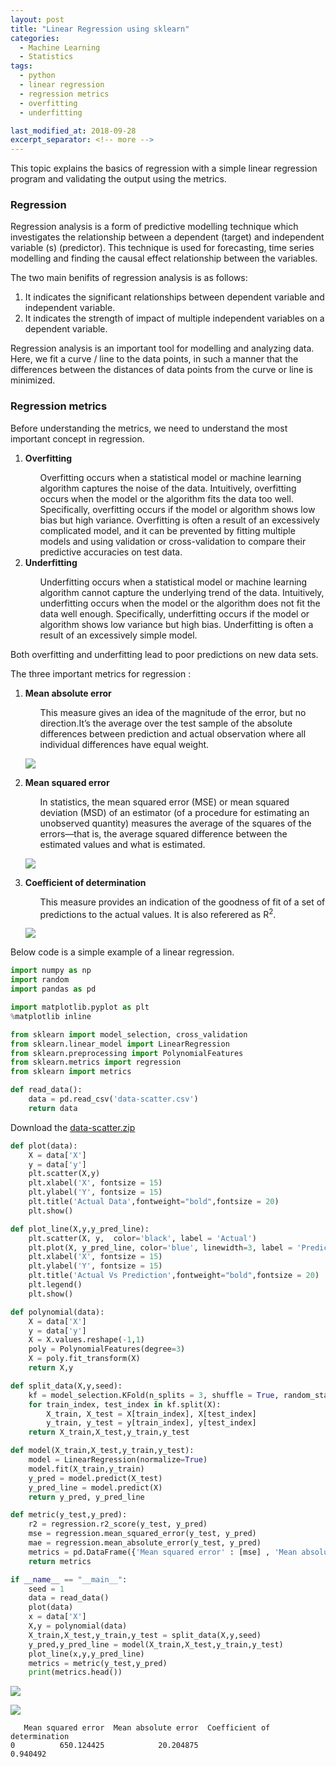 ```yaml
---
layout: post
title: "Linear Regression using sklearn"
categories:
  - Machine Learning
  - Statistics
tags:
  - python
  - linear regression
  - regression metrics
  - overfitting
  - underfitting

last_modified_at: 2018-09-28
excerpt_separator: <!-- more -->
---
```


This topic explains the basics of regression with a simple linear regression program and validating the output using the metrics.
<!-- more -->

### Regression
<p>
Regression analysis is a form of predictive modelling technique which investigates the relationship between a dependent (target) and independent variable (s) (predictor). This technique is used for forecasting, time series modelling and finding the causal effect relationship between the variables.
</p>

The two main benifits of regression analysis is as follows:
<ol>
  <li>It indicates the significant relationships between dependent variable and independent variable.</li>
  <li>It indicates the strength of impact of multiple independent variables on a dependent variable.</li>
</ol>

<p>
Regression analysis is an important tool for modelling and analyzing data. Here, we fit a curve / line to the data points, in such a manner that the differences between the distances of data points from the curve or line is minimized.
</p>

### Regression metrics
<p>

Before understanding the metrics, we need to understand the most important concept in regression.
<ol>
  <li> <b>Overfitting</b> </li>
    <ul style="list-style-type:none">
      <li> Overfitting occurs when a statistical model or machine learning algorithm captures the noise of the data.  Intuitively, overfitting occurs when the model or the algorithm fits the data too well.  Specifically, overfitting occurs if the model or algorithm shows low bias but high variance.  Overfitting is often a result of an excessively complicated model, and it can be prevented by fitting multiple models and using validation or cross-validation to compare their predictive accuracies on test data.</li>
    </ul>
  <li> <b>Underfitting</b> </li>
  <ul style="list-style-type:none">
    <li> Underfitting occurs when a statistical model or machine learning algorithm cannot capture the underlying trend of the data.  Intuitively, underfitting occurs when the model or the algorithm does not fit the data well enough.  Specifically, underfitting occurs if the model or algorithm shows low variance but high bias.  Underfitting is often a result of an excessively simple model.</li>
    </ul>
</ol>

Both overfitting and underfitting lead to poor predictions on new data sets.<br>

The three important metrics for regression :

<ol>
  <li> <b>Mean absolute error</b> </li>
    <ul style="list-style-type:none">
      <li> This measure gives an idea of the magnitude of the error, but no direction.It’s the average over the test sample of the absolute differences between prediction and actual observation where all individual differences have equal weight.</li>
    </ul>


  ![]({{"/images/ML_7_3.png"|absolute_url}})

  <li> <b>Mean squared error</b> </li>
  <ul style="list-style-type:none">
    <li>In statistics, the mean squared error (MSE) or mean squared deviation (MSD) of an estimator (of a procedure for estimating an unobserved quantity) measures the average of the squares of the errors—that is, the average squared difference between the estimated values and what is estimated.</li>
    </ul>


   ![]({{"/images/ML_7_4.png"|absolute_url}})

   <li> <b>Coefficient of determination</b> </li>
     <ul style="list-style-type:none">
       <li>This measure provides an indication of the goodness of fit of a set of predictions to the actual values. It is also referered as R<sup>2</sup>.</li>
     </ul>

   ![]({{"/images/ML_7_5.png"|absolute_url}})
</ol>



Below code is a simple example of a linear regression.


```python
import numpy as np
import random
import pandas as pd
```


```python
import matplotlib.pyplot as plt
%matplotlib inline
```


```python
from sklearn import model_selection, cross_validation
from sklearn.linear_model import LinearRegression
from sklearn.preprocessing import PolynomialFeatures
from sklearn.metrics import regression
from sklearn import metrics
```

```python
def read_data():
    data = pd.read_csv('data-scatter.csv')
    return data    
```
Download the [data-scatter.zip](https://github.com/dchandra1985/portfolio/blob/gh-pages/data/data-scatter.zip)

```python
def plot(data):
    X = data['X']
    y = data['y']
    plt.scatter(X,y)
    plt.xlabel('X', fontsize = 15)
    plt.ylabel('Y', fontsize = 15)
    plt.title('Actual Data',fontweight="bold",fontsize = 20)
    plt.show()
```


```python
def plot_line(X,y,y_pred_line):
    plt.scatter(X, y,  color='black', label = 'Actual')
    plt.plot(X, y_pred_line, color='blue', linewidth=3, label = 'Predicted')
    plt.xlabel('X', fontsize = 15)
    plt.ylabel('Y', fontsize = 15)
    plt.title('Actual Vs Prediction',fontweight="bold",fontsize = 20)
    plt.legend()
    plt.show()
```


```python
def polynomial(data):
    X = data['X']
    y = data['y']
    X = X.values.reshape(-1,1)
    poly = PolynomialFeatures(degree=3)
    X = poly.fit_transform(X)
    return X,y
```


```python
def split_data(X,y,seed):
    kf = model_selection.KFold(n_splits = 3, shuffle = True, random_state = seed)
    for train_index, test_index in kf.split(X):
        X_train, X_test = X[train_index], X[test_index]
        y_train, y_test = y[train_index], y[test_index]
    return X_train,X_test,y_train,y_test
```


```python
def model(X_train,X_test,y_train,y_test):
    model = LinearRegression(normalize=True)
    model.fit(X_train,y_train)
    y_pred = model.predict(X_test)
    y_pred_line = model.predict(X)
    return y_pred, y_pred_line
```


```python
def metric(y_test,y_pred):
    r2 = regression.r2_score(y_test, y_pred)
    mse = regression.mean_squared_error(y_test, y_pred)
    mae = regression.mean_absolute_error(y_test, y_pred)
    metrics = pd.DataFrame({'Mean squared error' : [mse] , 'Mean absolute error' : [mae], 'Coefficient of determination' : [r2]})
    return metrics
```


```python
if __name__ == "__main__":
    seed = 1
    data = read_data()
    plot(data)
    x = data['X']
    X,y = polynomial(data)
    X_train,X_test,y_train,y_test = split_data(X,y,seed)
    y_pred,y_pred_line = model(X_train,X_test,y_train,y_test)
    plot_line(x,y,y_pred_line)
    metrics = metric(y_test,y_pred)
    print(metrics.head())
```


![]({{"/images/ML_7_1.png"|absolute_url}})



![]({{"/images/ML_7_2.png"|absolute_url}})


       Mean squared error  Mean absolute error  Coefficient of determination
    0          650.124425            20.204875                      0.940492
